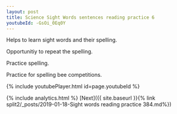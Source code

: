 ```yaml
---
layout: post
title: Science Sight Words sentences reading practice 6
youtubeId: -GsOi_0Eq0Y
---
```

 
 
Helps to learn sight words and their spelling.

Opportunitiy to repeat the spelling. 

Practice spelling. 
 
Practice for spelling bee competitions. 
 
{% include youtubePlayer.html id=page.youtubeId %}
 
 
{% include analytics.html %} 
[Next]({{ site.baseurl }}{% link  split2/_posts/2019-01-18-Sight words reading practice 384.md%})
 
